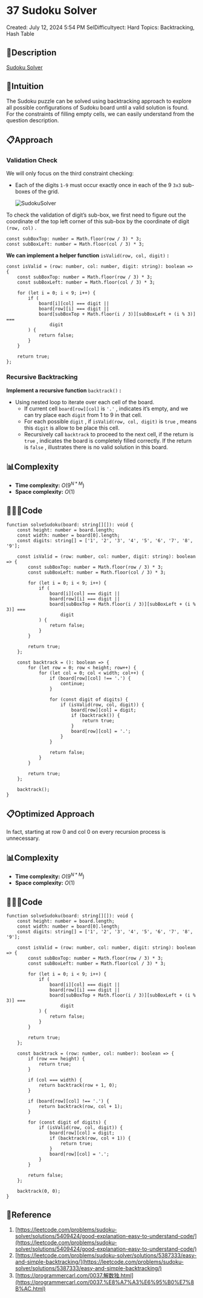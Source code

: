 # 37 Sudoku Solver

Created: July 12, 2024 5:54 PM
SelDifficultyect: Hard
Topics: Backtracking, Hash Table

## 📖Description

[Sudoku Solver](https://leetcode.com/problems/sudoku-solver/description/)

## 🤔Intuition

The Sudoku puzzle can be solved using backtracking approach to explore all possible configurations  of Sudoku board until a valid solution is found. For the constraints of filling empty cells, we can easily understand from the question description.

## 📋Approach

### Validation Check

We will only focus on the third constraint checking:

- Each of the digits `1-9` must occur exactly once in each of the 9 `3x3` sub-boxes of the grid.

    ![SudokuSolver](/images/37-Sudoku-Solver.png)


To check the validation of digit’s sub-box, we first need to figure out the coordinate of the top left corner of this sub-box by the coordinate of digit `(row, col)` .

```tsx
const subBoxTop: number = Math.floor(row / 3) * 3;
const subBoxLeft: number = Math.floor(col / 3) * 3;
```

**We can implement a helper function** `isValid(row, col, digit)` **:**

```tsx
const isValid = (row: number, col: number, digit: string): boolean => {
    const subBoxTop: number = Math.floor(row / 3) * 3;
    const subBoxLeft: number = Math.floor(col / 3) * 3;

    for (let i = 0; i < 9; i++) {
        if (
            board[i][col] === digit ||
            board[row][i] === digit ||
            board[subBoxTop + Math.floor(i / 3)][subBoxLeft + (i % 3)] ===
                digit
        ) {
            return false;
        }
    }

    return true;
};
```

### **Recursive Backtracking**

**Implement a recursive function** `backtrack()` **:**

- Using nested loop to iterate over each cell of the board.
  - If current cell `board[row][col]` is `'.'` , indicates it’s empty, and we can try place each `digit` from 1 to 9 in that cell.
  - For each possible `digit` , if `isValid(row, col, digit)` is `true` , means this `digit` is allow to be place this cell.
  - Recursively call `backtrack` to proceed to the next cell, if the return is `true` , indicates the board is completely filled correctly. If the return is `false` , illustrates there is no valid solution in this board.

## 📊Complexity

- **Time complexity:** $O(9^{N*M})$
- **Space complexity:** $O(1)$

## 🧑🏻‍💻Code

```tsx
function solveSudoku(board: string[][]): void {
    const height: number = board.length;
    const width: number = board[0].length;
    const digits: string[] = ['1', '2', '3', '4', '5', '6', '7', '8', '9'];

    const isValid = (row: number, col: number, digit: string): boolean => {
        const subBoxTop: number = Math.floor(row / 3) * 3;
        const subBoxLeft: number = Math.floor(col / 3) * 3;

        for (let i = 0; i < 9; i++) {
            if (
                board[i][col] === digit ||
                board[row][i] === digit ||
                board[subBoxTop + Math.floor(i / 3)][subBoxLeft + (i % 3)] ===
                    digit
            ) {
                return false;
            }
        }

        return true;
    };

    const backtrack = (): boolean => {
        for (let row = 0; row < height; row++) {
            for (let col = 0; col < width; col++) {
                if (board[row][col] !== '.') {
                    continue;
                }

                for (const digit of digits) {
                    if (isValid(row, col, digit)) {
                        board[row][col] = digit;
                        if (backtrack()) {
                            return true;
                        }
                        board[row][col] = '.';
                    }
                }

                return false;
            }
        }

        return true;
    };

    backtrack();
}
```

## 📋Optimized Approach

In fact, starting at row 0 and col 0 on every recursion process is unnecessary.

## 📊Complexity

- **Time complexity:** $O(9^{N*M})$
- **Space complexity:** $O(1)$

## 🧑🏻‍💻Code

```tsx
function solveSudoku(board: string[][]): void {
    const height: number = board.length;
    const width: number = board[0].length;
    const digits: string[] = ['1', '2', '3', '4', '5', '6', '7', '8', '9'];

    const isValid = (row: number, col: number, digit: string): boolean => {
        const subBoxTop: number = Math.floor(row / 3) * 3;
        const subBoxLeft: number = Math.floor(col / 3) * 3;

        for (let i = 0; i < 9; i++) {
            if (
                board[i][col] === digit ||
                board[row][i] === digit ||
                board[subBoxTop + Math.floor(i / 3)][subBoxLeft + (i % 3)] ===
                    digit
            ) {
                return false;
            }
        }

        return true;
    };

    const backtrack = (row: number, col: number): boolean => {
        if (row === height) {
            return true;
        }

        if (col === width) {
            return backtrack(row + 1, 0);
        }

        if (board[row][col] !== '.') {
            return backtrack(row, col + 1);
        }

        for (const digit of digits) {
            if (isValid(row, col, digit)) {
                board[row][col] = digit;
                if (backtrack(row, col + 1)) {
                    return true;
                }
                board[row][col] = '.';
            }
        }

        return false;
    };

    backtrack(0, 0);
}
```

## 🔖Reference

1. [https://leetcode.com/problems/sudoku-solver/solutions/5409424/good-explanation-easy-to-understand-code/](https://leetcode.com/problems/sudoku-solver/solutions/5409424/good-explanation-easy-to-understand-code/)
2. [https://leetcode.com/problems/sudoku-solver/solutions/5387333/easy-and-simple-backtracking/](https://leetcode.com/problems/sudoku-solver/solutions/5387333/easy-and-simple-backtracking/)
3. [https://programmercarl.com/0037.解数独.html](https://programmercarl.com/0037.%E8%A7%A3%E6%95%B0%E7%8B%AC.html)
